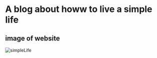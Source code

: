 # A blog about howw to live a simple life
## image of website
![simpleLife](https://user-images.githubusercontent.com/96663869/204148642-84313f34-6993-4036-9dec-55fce97072e3.jpg)
